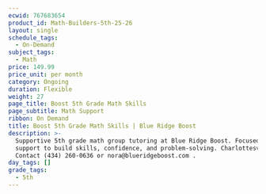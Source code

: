 ```yaml
---
ecwid: 767683654
product_id: Math-Builders-5th-25-26
layout: single
schedule_tags:
  - On-Demand
subject_tags:
  - Math
price: 149.99
price_unit: per month
category: Ongoing
duration: Flexible
weight: 27
page_title: Boost 5th Grade Math Skills
page_subtitle: Math Support
ribbon: On Demand
title: Boost 5th Grade Math Skills | Blue Ridge Boost
description: >-
  Supportive 5th grade math group tutoring at Blue Ridge Boost. Focused math
  support to build skills, confidence, and problem-solving. Charlottesville, VA.
  Contact (434) 260-0636 or nora@blueridgeboost.com .
day_tags: []
grade_tags:
  - 5th
---
```



